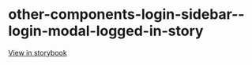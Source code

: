 # other-components-login-sidebar--login-modal-logged-in-story

[View in storybook](https://raw.githack.com/Independent-Digital-News-and-Media-Ltd/indy100-pwamp-sb/PR-345-sb/index.html?path=/story/other-components-login-sidebar--login-modal-logged-in-story)